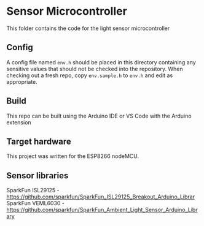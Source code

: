 # Sensor Microcontroller

This folder contains the code for the light sensor microcontroller

## Config

A config file named `env.h` should be placed in this directory containing any sensitive values that should not be
checked into the repository.  When checking out a fresh repo, copy `env.sample.h` to `env.h` and edit as appropriate.

## Build

This repo can be built using the Arduino IDE or VS Code with the Arduino extension

## Target hardware

This project was written for the ESP8266 nodeMCU.

## Sensor libraries

SparkFun ISL29125 - https://github.com/sparkfun/SparkFun_ISL29125_Breakout_Arduino_Librar
SparkFun VEML6030 - https://github.com/sparkfun/SparkFun_Ambient_Light_Sensor_Arduino_Library
